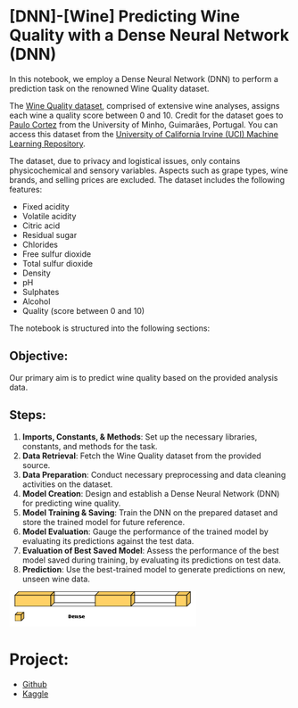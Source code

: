 # [DNN]-[Wine] Predicting Wine Quality with a Dense Neural Network (DNN)

In this notebook, we employ a Dense Neural Network (DNN) to perform a prediction task on the renowned Wine Quality dataset.

The [Wine Quality dataset](https://archive.ics.uci.edu/ml/datasets/wine+Quality), comprised of extensive wine analyses, assigns each wine a quality score between 0 and 10. Credit for the dataset goes to [Paulo Cortez](http://www3.dsi.uminho.pt/pcortez) from the University of Minho, Guimarães, Portugal. You can access this dataset from the [University of California Irvine (UCI) Machine Learning Repository](https://archive-beta.ics.uci.edu/ml/datasets/wine+quality).

The dataset, due to privacy and logistical issues, only contains physicochemical and sensory variables. Aspects such as grape types, wine brands, and selling prices are excluded. The dataset includes the following features:

- Fixed acidity
- Volatile acidity
- Citric acid
- Residual sugar
- Chlorides
- Free sulfur dioxide
- Total sulfur dioxide
- Density
- pH
- Sulphates
- Alcohol
- Quality (score between 0 and 10)

The notebook is structured into the following sections:

## Objective:
Our primary aim is to predict wine quality based on the provided analysis data.

## Steps:
1. **Imports, Constants, & Methods**: Set up the necessary libraries, constants, and methods for the task.
2. **Data Retrieval**: Fetch the Wine Quality dataset from the provided source.
3. **Data Preparation**: Conduct necessary preprocessing and data cleaning activities on the dataset.
4. **Model Creation**: Design and establish a Dense Neural Network (DNN) for predicting wine quality.
5. **Model Training & Saving**: Train the DNN on the prepared dataset and store the trained model for future reference.
6. **Model Evaluation**: Gauge the performance of the trained model by evaluating its predictions against the test data.
7. **Evaluation of Best Saved Model**: Assess the performance of the best model saved during training, by evaluating its predictions on test data.
8. **Prediction**: Use the best-trained model to generate predictions on new, unseen wine data.

![DNN](dnn.png)

# Project:

- [Github](https://github.com/YanSteph/DNN-Wine-quality-prediction-with-a-Dense-Network/blob/main/dnn-wine-wine-quality-prediction-with-dnn.ipynb)
- [Kaggle](https://www.kaggle.com/code/yannicksteph/dnn-wine-wine-quality-prediction-with-dnn)


